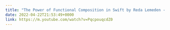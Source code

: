 ```yaml
---
title: "The Power of Functional Composition in Swift by Reda Lemeden - YouTube"
date: 2022-04-22T21:53:49+0000
link: https://m.youtube.com/watch?v=PqcpouqcdZ0
---
```


